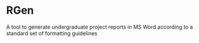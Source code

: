 # RGen
A tool to generate undergraduate project reports in MS Word according to a standard set of formatting guidelines
